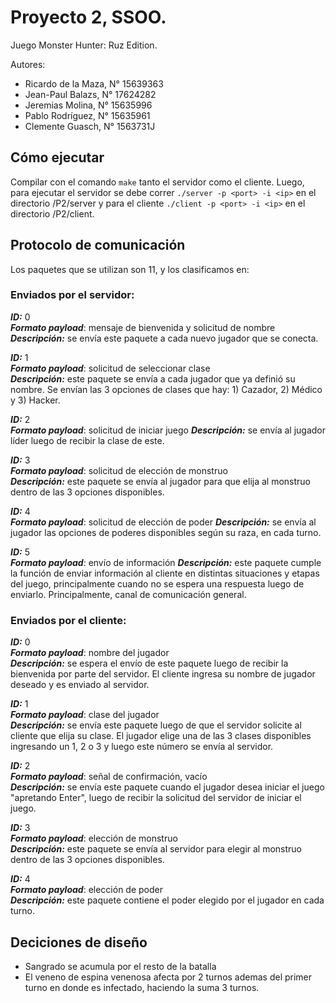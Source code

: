 # Proyecto 2, SSOO.

Juego Monster Hunter: Ruz Edition.

Autores:
- Ricardo de la Maza, N° 15639363
- Jean-Paul Balazs, N° 17624282
- Jeremias Molina, N° 15635996
- Pablo Rodríguez, N° 15635961
- Clemente Guasch, N° 1563731J

## Cómo ejecutar

Compilar con el comando ```make``` tanto el servidor como el cliente. Luego, para ejecutar el servidor se debe correr ```./server -p <port> -i <ip>``` en el directorio /P2/server y para el cliente ```./client -p <port> -i <ip>``` en el directorio /P2/client.

## Protocolo de comunicación
Los paquetes que se utilizan son 11, y los clasificamos en:
### Enviados por el servidor:
***ID:*** 0  
***Formato payload***: mensaje de bienvenida y solicitud de nombre  
***Descripción:*** se envía este paquete a cada nuevo jugador que se conecta. 

***ID:*** 1  
***Formato payload***: solicitud de seleccionar clase  
***Descripción:*** este paquete se envía a cada jugador que ya definió su nombre.  Se envían las 3 opciones de clases que hay: 1) Cazador, 2) Médico y 3) Hacker.

***ID:*** 2  
***Formato payload***: solicitud de iniciar juego 
***Descripción:*** se envía al jugador líder luego de recibir la clase de este. 

***ID:*** 3  
***Formato payload***: solicitud de elección de monstruo  
***Descripción:*** este paquete se envía al jugador para que elija al monstruo dentro de las 3 opciones disponibles.

***ID:*** 4  
***Formato payload***: solicitud de elección de poder
***Descripción:*** se envía al jugador las opciones de poderes disponibles según su raza, en cada turno.

***ID:*** 5  
***Formato payload***: envío de información 
***Descripción:*** este paquete cumple la función de enviar información al cliente en distintas situaciones y etapas del juego, principalmente cuando no se espera una respuesta luego de enviarlo. Principalmente, canal de comunicación general.

### Enviados por el cliente:
***ID:*** 0  
***Formato payload***: nombre del jugador  
***Descripción:*** se espera el envío de este paquete luego de recibir la bienvenida por parte del servidor. El cliente ingresa su nombre de jugador deseado y es enviado al servidor.

***ID:*** 1  
***Formato payload***: clase del jugador  
***Descripción:*** se envía este paquete luego de que el servidor solicite al cliente que elija su clase. El jugador elige una de las 3 clases disponibles ingresando un 1, 2 o 3 y luego este número se envía al servidor.

***ID:*** 2  
***Formato payload***: señal de confirmación, vacío  
***Descripción:*** se envía este paquete cuando el jugador desea iniciar el juego "apretando Enter", luego de recibir la solicitud del servidor de iniciar el juego.

***ID:*** 3  
***Formato payload***: elección de monstruo  
***Descripción:*** este paquete se envía al servidor para elegir al monstruo dentro de las 3 opciones disponibles.

***ID:*** 4  
***Formato payload***: elección de poder  
***Descripción:*** este paquete contiene el poder elegido por el jugador en cada turno.

## Deciciones de diseño

- Sangrado se acumula por el resto de la batalla
- El veneno de espina venenosa afecta por 2 turnos ademas del primer turno en donde es infectado, haciendo la suma 3 turnos.

